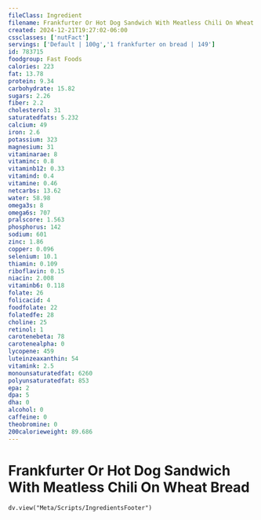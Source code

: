 ```yaml
---
fileClass: Ingredient
filename: Frankfurter Or Hot Dog Sandwich With Meatless Chili On Wheat Bread
created: 2024-12-21T19:27:02-06:00
cssclasses: ['nutFact']
servings: ['Default | 100g','1 frankfurter on bread | 149']
id: 783715
foodgroup: Fast Foods
calories: 223
fat: 13.78
protein: 9.34
carbohydrate: 15.82
sugars: 2.26
fiber: 2.2
cholesterol: 31
saturatedfats: 5.232
calcium: 49
iron: 2.6
potassium: 323
magnesium: 31
vitaminarae: 8
vitaminc: 0.8
vitaminb12: 0.33
vitamind: 0.4
vitamine: 0.46
netcarbs: 13.62
water: 58.98
omega3s: 8
omega6s: 707
pralscore: 1.563
phosphorus: 142
sodium: 601
zinc: 1.86
copper: 0.096
selenium: 10.1
thiamin: 0.109
riboflavin: 0.15
niacin: 2.008
vitaminb6: 0.118
folate: 26
folicacid: 4
foodfolate: 22
folatedfe: 28
choline: 25
retinol: 1
carotenebeta: 78
carotenealpha: 0
lycopene: 459
luteinzeaxanthin: 54
vitamink: 2.5
monounsaturatedfat: 6260
polyunsaturatedfat: 853
epa: 2
dpa: 5
dha: 0
alcohol: 0
caffeine: 0
theobromine: 0
200calorieweight: 89.686
---
```


# Frankfurter Or Hot Dog Sandwich With Meatless Chili On Wheat Bread

```dataviewjs
dv.view("Meta/Scripts/IngredientsFooter")
```